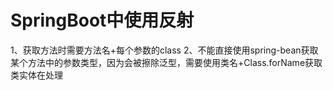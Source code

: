 # SpringBoot中使用反射
1、获取方法时需要方法名+每个参数的class
2、不能直接使用spring-bean获取某个方法中的参数类型，因为会被擦除泛型，需要使用类名+Class.forName获取类实体在处理